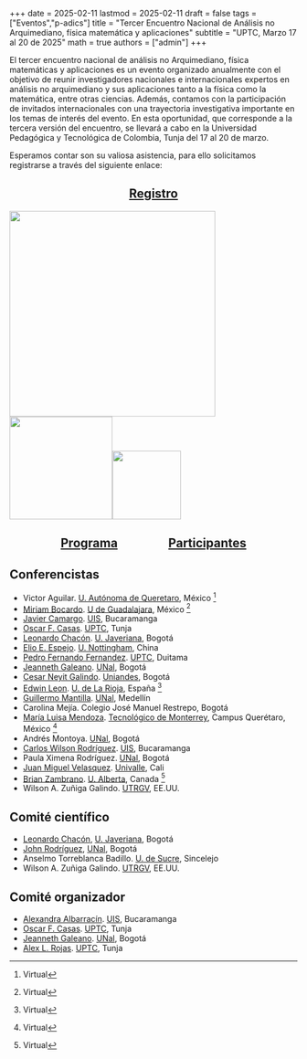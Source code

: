 +++
date      = 2025-02-11
lastmod   = 2025-02-11
draft     = false
tags      = ["Eventos","p-adics"]
title     = "Tercer Encuentro Nacional de Análisis no Arquimediano, física matemática y aplicaciones"
subtitle  = "UPTC, Marzo 17 al 20 de 2025"
math      = true
authors   = ["admin"]
+++


El tercer encuentro nacional de análisis no Arquimediano, física matemáticas y aplicaciones es un evento organizado anualmente con el objetivo de reunir investigadores nacionales e internacionales expertos en análisis no arquimediano y sus aplicaciones tanto a la física como la matemática, entre otras ciencias. Además, contamos con la participación de invitados internacionales con una trayectoria investigativa importante en los temas de interés del evento. En esta oportunidad, que corresponde a la tercera versión del encuentro, se llevará a cabo en la Universidad Pedagógica y Tecnológica de  Colombia, Tunja del 17 al 20 de marzo. <br>

Esperamos contar son su valiosa asistencia, para ello solicitamos registrarse a través del siguiente enlace:

<center>
    <h2> <a href="https://docs.google.com/forms/d/e/1FAIpQLSdiHf-ROVnc-1_yX0CRUYL0p6ZcLbSZ-N7Az5PEnimViZwyeQ/viewform?usp=header">Registro</a> </h2>
</center>


<p><img src="https://www.uptc.edu.co/export/sites/default/facultades/f_derecho/programas/convenios/img/uptc_unal.png" alt="" width="360"><img src="https://www3.uis.edu.co/wp-content/uploads/2022/09/2560px-Universidad_Industrial_de_Santander_logo.svg_-1.png" alt="" width="180"><img src="https://seeklogo.com/images/P/pontificia-universidad-javeriana-logo-D073FD2B47-seeklogo.com.png" alt="" width="120">
</p>


<center>
<h2> <a href="https://matematicas.netlify.app/post/padicos3/programa/">Programa</a> &emsp;&emsp;&emsp;&emsp;<a href="https://matematicas.netlify.app/post/padicos3/participantes/">Participantes</a> </h2>
</center>


<!--
## &emsp;&emsp;&emsp;&emsp;&emsp;&emsp;&emsp;&emsp;&emsp;&emsp;&emsp;&emsp;&emsp;&emsp;&emsp;&emsp;  [Programa]()  [Participantes]()
-->

## Conferencistas

* Victor Aguilar. [U. Autónoma de Queretaro](https://www.uaq.mx/), México [^1]
* [Miriam Bocardo](https://academicos.cucei.udg.mx/academicos/2962419). [U de Guadalajara](https://www.udg.mx/), México [^1]
* [Javier Camargo](https://profesores.uis.edu.co/javier-enrique-camargo-garcia-es/). [UIS](https://uis.edu.co/es/), Bucaramanga
* [Oscar F. Casas](https://matematicas.netlify.app/authors/casas-o/). [UPTC](https://www.uptc.edu.co/sitio/portal/), Tunja
* [Leonardo Chacón](https://perfilesycapacidades.javeriana.edu.co/en/persons/leonardo.chacon). [U. Javeriana](https://www.javeriana.edu.co/inicio), Bogotá
* [Elio E. Espejo](https://research.nottingham.edu.cn/en/persons/elio-eduardo-espejo-arenas). [U. Nottingham](https://www.nottingham.edu.cn/en/index.aspx), China
* [Pedro Fernando Fernandez](https://sites.google.com/view/pedrofernandofernandezespinosa/home). [UPTC](https://www.uptc.edu.co/sitio/portal/), Duitama
* [Jeanneth Galeano](http://www.hermes.unal.edu.co/pages/Docentes/Docente.jsf?u=jgaleanop). [UNal](https://unal.edu.co/), Bogotá
* [Cesar Neyit Galindo](https://matematicas.uniandes.edu.co/es/profesores/cesar-neyit-galindo-martinez). [Uniandes](https://www.uniandes.edu.co/), Bogotá
* [Edwin Leon](https://riemann.unizar.es/~eleon/). [U. de La Rioja](https://www.unirioja.es/), España [^1]
* [Guillermo Mantilla](https://sites.google.com/view/guillermo-mantilla-soler/home). [UNal](https://unal.edu.co/), Medellín
* Carolina Mejía. Colegio José Manuel Restrepo, Bogotá
* [María Luisa Mendoza](https://research.tec.mx/vivo-tec/display/PID_318191). [Tecnológico de Monterrey](https://tec.mx/es), Campus Querétaro, México [^1]
* Andrés Montoya. [UNal](https://unal.edu.co/), Bogotá
* [Carlos Wilson Rodríguez](https://profesores.uis.edu.co/en/carlos-wilson-rodriguez-cardenas-en/). [UIS](https://uis.edu.co/es/), Bucaramanga
* Paula Ximena Rodríguez. [UNal](https://unal.edu.co/), Bogotá
* [Juan Miguel Velasquez](https://ciencias.univalle.edu.co/departamento-de-matematicas/personal/docentes/docentes-nombrados/juan-miguel-velasquez). [Univalle](https://www.univalle.edu.co/), Cali
* [Brian Zambrano](https://sites.google.com/ualberta.ca/ilmee/people/brian-zambrano). [U. Alberta](https://www.ualberta.ca/en/index.html), Canada [^1]
* Wilson  A. Zuñiga Galindo. [UTRGV](https://www.utrgv.edu/), EE.UU.

[^1]: Virtual


## **Comité científico**

* [Leonardo Chacón](https://perfilesycapacidades.javeriana.edu.co/en/persons/leonardo.chacon), [U. Javeriana](https://www.javeriana.edu.co/inicio), Bogotá
* [John Rodríguez](http://www.hermes.unal.edu.co/pages/Docentes/Docente.jsf?u=jjrodriguezv), [UNal](https://unal.edu.co/), Bogotá
* Anselmo Torreblanca Badillo. [U. de Sucre](https://unisucre.edu.co/), Sincelejo
* Wilson  A. Zuñiga Galindo. [UTRGV](https://www.utrgv.edu/), EE.UU.

  
## **Comité organizador**

* [Alexandra Albarracín](https://profesores.uis.edu.co/adriana-alexandra-albarracin-mantilla-es/). [UIS](https://uis.edu.co/es/), Bucaramanga
* [Oscar F. Casas](https://matematicas.netlify.app/authors/casas-o/). [UPTC](https://www.uptc.edu.co/sitio/portal/), Tunja
* [Jeanneth Galeano](http://www.hermes.unal.edu.co/pages/Docentes/Docente.jsf?u=jgaleanop). [UNal](https://unal.edu.co/), Bogotá
* [Alex L. Rojas](https://matematicas.netlify.app/authors/rojas-a/). [UPTC](https://www.uptc.edu.co/sitio/portal/), Tunja

